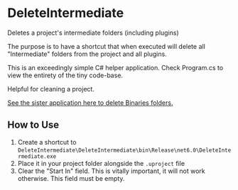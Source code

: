 # DeleteIntermediate
Deletes a project's intermediate folders (including plugins)

The purpose is to have a shortcut that when executed will delete all "Intermediate" folders from the project and all plugins.

This is an exceedingly simple C# helper application. Check Program.cs to view the entirety of the tiny code-base.

Helpful for cleaning a project.

[See the sister application here to delete Binaries folders.](https://github.com/Vaei/DeleteBinaries)

## How to Use

1. Create a shortcut to `DeleteIntermediate\DeleteIntermediate\bin\Release\net6.0\DeleteIntermediate.exe`
2. Place it in your project folder alongside the `.uproject` file
3. Clear the "Start In" field. This is vitally important, it will not work otherwise. This field must be empty.
